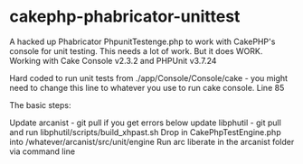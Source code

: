 cakephp-phabricator-unittest
============================

A hacked up Phabricator PhpunitTestenge.php to work with CakePHP's console for unit testing. This needs a lot of work. But it does WORK. Working with Cake Console v2.3.2 and PHPUnit v3.7.24

Hard coded to run unit tests from ./app/Console/Console/cake - you might need to change this line to whatever you use to run cake console.  Line 85


The basic steps:

Update arcanist - git pull
if you get errors below update libphutil - git pull
and run libphutil/scripts/build_xhpast.sh
Drop in CakePhpTestEngine.php into /whatever/arcanist/src/unit/engine
Run arc liberate in the arcanist folder via command line

